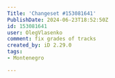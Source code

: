 ```yaml
---
Title: 'Changeset #153081641'
PublishDate: 2024-06-23T18:52:50Z
id: 153081641
user: OlegVlasenko
comment: fix grades of tracks
created_by: iD 2.29.0
tags:
- Montenegro

---
```

